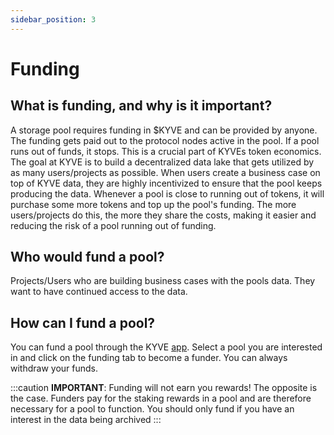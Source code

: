 ```yaml
---
sidebar_position: 3
---
```


# Funding

## What is funding, and why is it important?

A storage pool requires funding in $KYVE and can be provided by anyone. The funding gets paid out to the protocol nodes active in the pool. If a pool runs out of funds, it stops. This is a crucial part of KYVEs token economics. The goal at KYVE is to build a decentralized data lake that gets utilized by as many users/projects as possible. When users create a business case on top of KYVE data, they are highly incentivized to ensure that the pool keeps producing the data. Whenever a pool is close to running out of tokens, it will purchase some more tokens and top up the pool's funding. The more users/projects do this, the more they share the costs, making it easier and reducing the risk of a pool running out of funding.

## Who would fund a pool?

Projects/Users who are building business cases with the pools data. They want to have continued access to the data.

## How can I fund a pool?

You can fund a pool through the KYVE [app](https://app.kyve.network). Select a pool you are interested in and click on the funding tab to become a funder. You can always withdraw your funds.

:::caution
**IMPORTANT**: Funding will not earn you rewards! The opposite is the case. Funders pay for the staking rewards in a pool and are therefore necessary for a pool to function. You should only fund if you have an interest in the data being archived
:::
